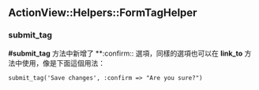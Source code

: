 ## ActionView::Helpers::FormTagHelper

### submit\_tag

**#submit\_tag** 方法中新增了 **:confirm:: 選項，同樣的選項也可以在 **link\_to** 方法中使用，像是下面這個用法：

	submit_tag('Save changes', :confirm => "Are you sure?")